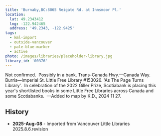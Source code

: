 ```yaml
---
title: 'Burnaby,BC:8065 Reigate Rd. at Innsmoor Pl.'
location:
  lat: 49.2343412
  lng: -122.942465
  address: '49.2343, -122.9425'
tags:
  - kml-import
  - outside-vancouver
  - pale-blue-marker
  - active
photo: /images/libraries/placeholder-library.jpg
library_id: '00376'
---
```

Not confirmed.  Possibly in a bank.
Trans-Canada Hwy.—Canada Way.
Burris—Imperial St.
Little Free Library #153026.
'As The Page Turns Library'.  
In celebration of the 2022 Giller Prize, Scotiabank is placing this year's shortlisted books in some Little Free Libraries across Canada and some Scotiabanks. 
—Added to map by K.D., 2024 11 27.

## History
- **2025-Aug-08** - Imported from Vancouver Little Libraries 2025.8.6.revision
